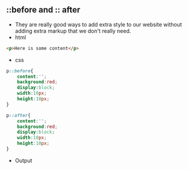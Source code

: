 ## ::before and :: after
- They are really good ways to add extra style to our website without adding extra markup that we don't really need.
- html
```html
<p>Here is some content</p>
```
- css
```css
p::before{
	content:'';
	background:red;
	display:block;
	width:10px;
	height:10px;
}

p::after{
	content:'';
	background:red;
	display:block;
	width:10px;
	height:10px;
}
```
- Output